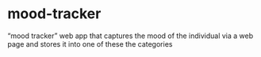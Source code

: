 # mood-tracker
“mood tracker” web app that captures the mood of the individual via a web page and stores it into one of these the categories
